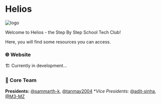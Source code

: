 # Helios
![logo](https://github.com/sbs-helios/sbs-helios/blob/main/helios_big.png)

Welcome to Helios - the Step By Step School Tech Club!

Here, you will find some resources you can access.

### 🌐 Website
🏗️ Currently in development...

### 👥 Core Team
**Presidents:** [@sammarth-k](https://github.com/sammarth-k), [@tanmay2004](https://github.com/tanmay2004)
**Vice Presidents:* [@adit-sinha](https://github.com/adit-sinha), [@M3-MZ](https://github.com/M3-MZ)

